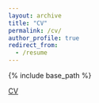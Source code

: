 ```yaml
---
layout: archive
title: "CV"
permalink: /cv/
author_profile: true
redirect_from:
  - /resume
---
```


{% include base_path %}

[CV](https://github.com/ernandeth/ernandeth.github.io/blob/master/Hernandez_cv_acad.pdf)
